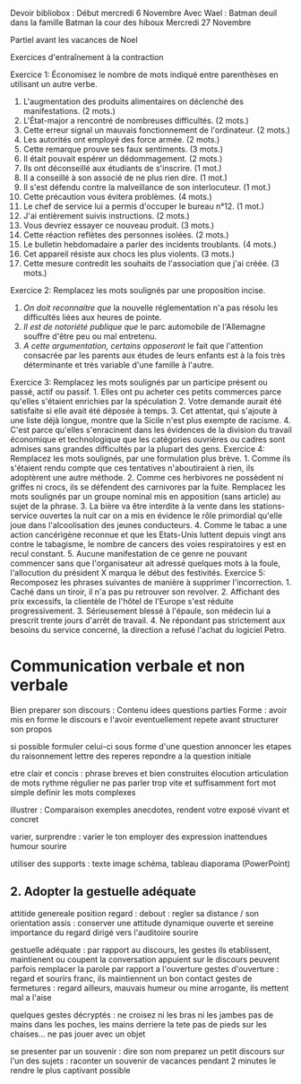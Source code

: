 Devoir bibliobox :
	Début mercredi 6 Novembre
		Avec Wael :
			Batman deuil dans la famille
			Batman la cour des hiboux
		Mercredi 27 Novembre

Partiel avant les vacances de Noel 



Exercices d'entraînement à la contraction 


Exercice 1: Économisez le nombre de mots indiqué entre parenthèses en utilisant un autre verbe.

1. L'augmentation des produits alimentaires on déclenché des manifestations. (2 mots.) 
2. L'État-major a rencontré de nombreuses difficultés. (2 mots.) 
3. Cette erreur signal un mauvais fonctionnement de l'ordinateur. (2 mots.) 
4. Les autorités ont employé des force armée. (2 mots.) 
5. Cette remarque prouve ses faux sentiments. (3 mots.) 
6. Il était pouvait espérer un dédommagement. (2 mots.)
7. Ils ont déconseillé aux étudiants de s'inscrire. (1 mot.) 
8. Il a conseillé à son associé de ne plus rien dire. (1 mot.) 
9. Il s'est défendu contre la malveillance de son interlocuteur. (1 mot.) 
10. Cette précaution vous évitera problèmes. (4 mots.) 
11. Le chef de service lui a permis d'occuper le bureau n°12. (1 mot.) 
12. J'ai entièrement suivis instructions. (2 mots.) 
13. Vous devriez essayer ce nouveau produit. (3 mots.) 
14. Cette réaction reflètes des personnes isolées. (2 mots.) 
15. Le bulletin hebdomadaire a parler des incidents troublants. (4 mots.) 
16. Cet appareil résiste aux chocs les plus violents. (3 mots.) 
17. Cette mesure contredit les souhaits de l'association que j'ai créée. (3 mots.) 

Exercice 2: Remplacez les mots soulignés par une proposition incise. 

1. *On doit reconnaitre que* la nouvelle réglementation n'a pas résolu les difficultés liées aux heures de pointe. 
2. *Il est de notoriété publique que* le parc automobile de l'Allemagne souffre d'être peu ou mal entretenu. 
3. *A cette argumentation, certains opposeront* le fait que l'attention consacrée par les parents aux études de leurs enfants est à la fois très déterminante et très variable d'une famille à l'autre. 

Exercice 3: Remplacez les mots soulignés par un participe présent ou passé, actif ou passif. 1. Elles ont pu acheter ces petits commerces parce qu'elles s'étaient enrichies par la spéculation 2. Votre demande aurait été satisfaite si elle avait été déposée à temps. 3. Cet attentat, qui s'ajoute à une liste déjà longue, montre que la Sicile n'est plus exempte de racisme. 4. C'est parce qu'elles s'enracinent dans les évidences de la division du travail économique et technologique que les catégories ouvrières ou cadres sont admises sans grandes difficultés par la plupart des gens. Exercice 4: Remplacez les mots soulignés, par une formulation plus brève. 1. Comme ils s'étaient rendu compte que ces tentatives n'aboutiraient à rien, ils adoptèrent une autre méthode. 2. Comme ces herbivores ne possèdent ni griffes ni crocs, ils se défendent des carnivores par la fuite. Remplacez les mots soulignés par un groupe nominal mis en apposition (sans article) au sujet de la phrase. 3. La bière va être interdite à la vente dans les stations-service ouvertes la nuit car on a mis en évidence le rôle primordial qu'elle joue dans l'alcoolisation des jeunes conducteurs. 4. Comme le tabac a une action cancérigène reconnue et que les Etats-Unis luttent depuis vingt ans contre le tabagisme, le nombre de cancers des voies respiratoires y est en recul constant. 5. Aucune manifestation de ce genre ne pouvant commencer sans que l'organisateur ait adressé quelques mots à la foule, l'allocution du président X marqua le début des festivités. Exercice 5: Recomposez les phrases suivantes de manière à supprimer l'incorrection. 1. Caché dans un tiroir, il n'a pas pu retrouver son revolver. 2. Affichant des prix excessifs, la clientèle de l'hôtel de l'Europe s'est réduite progressivement. 3. Sérieusement blessé à l'épaule, son médecin lui a prescrit trente jours d'arrêt de travail. 4. Ne répondant pas strictement aux besoins du service concerné, la direction a refusé l'achat du logiciel Petro.


# Communication verbale et non verbale

Bien preparer son discours : 
	Contenu idees questions parties
	Forme : avoir mis en forme le discours e l'avoir eventuellement repete avant
structurer son propos

si possible formuler celui-ci sous forme d'une question
annoncer les etapes du raisonnement
lettre des reperes
repondre a la question initiale


etre clair et concis : 
	phrase breves et bien construites
	élocution articulation de mots
	rythme régulier ne pas parler trop vite et suffisamment fort
	mot simple definir les mots complexes

illustrer : 
	Comparaison
	exemples
	anecdotes, rendent votre exposé vivant et concret

varier, surprendre : 
	varier le ton
	employer des expression inattendues
	humour
	sourire

utiliser des supports :
	texte
	image
	schéma, tableau
	diaporama (PowerPoint)

## 2. Adopter la gestuelle adéquate

attitide genereale position regard :
	debout : regler sa distance / son orientation
	assis : conserver une attitude dynamique
	ouverte et sereine
	importance du regard dirigé vers l'auditoire
	sourire

gestuelle adéquate :
	par rapport au discours, les gestes
		ils etablissent, maintienent ou coupent la conversation
		appuient sur le discours
		peuvent parfois remplacer la parole
	par rapport a l'ouverture 
		gestes d'ouverture : regard et sourirs franc, ils maintiennent un bon contact
		gestes de fermetures : regard ailleurs, mauvais humeur ou mine arrogante, ils mettent mal a l'aise

quelques gestes décryptés :
	ne croisez ni les bras ni les jambes 
	pas de mains dans les poches, les mains derriere la tete
	pas de pieds sur les chaises...
	ne pas jouer avec un objet


se presenter par un souvenir :
	dire son nom
	preparez un petit discours sur l'un des sujets :
		raconter un souvenir de vacances pendant 2 minutes
	le rendre le plus captivant possible